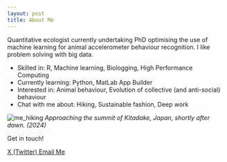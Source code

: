 ```yaml
---
layout: post
title: About Me
---
```


Quantitative ecologist currently undertaking PhD optimising the use of machine learning for animal accelerometer behaviour recognition. I like problem solving with big data.

* Skilled in: R, Machine learning, Biologging, High Performance Computing
* Currently learning: Python, MatLab App Builder
* Interested in: Animal behaviour, Evolution of collective (and anti-social) behaviour
* Chat with me about: Hiking, Sustainable fashion, Deep work

![me_hiking](https://github.com/user-attachments/assets/cf865448-4eab-44f9-ad49-9b68dc50caf3)
*Approaching the summit of Kitadake, Japan, shortly after dawn. (2024)*

Get in touch!

<link rel="stylesheet" href="https://cdnjs.cloudflare.com/ajax/libs/font-awesome/6.4.2/css/all.min.css">
<a href="https://x.com/Oakleigh_Wilson" target="_blank" class="contact-button">
    <i class="fa-brands fa-x-twitter"></i> X (Twitter)
</a>
<a href="mailto:oakleigh.wilson05@gmail.com" class="contact-button email">
    <i class="fa-solid fa-envelope"></i> Email Me
</a>

